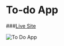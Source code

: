 # To-do App

###[Live Site](https://todoappwalter.netlify.app/)

![To Do App](https://i.ibb.co/XSXp99C/Screenshot-1.png)


